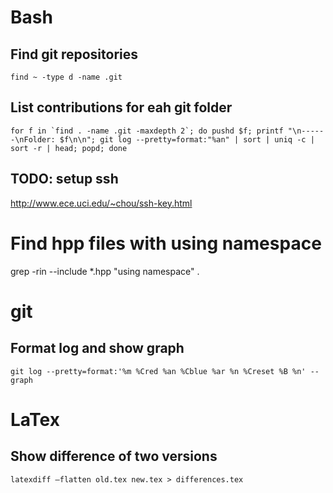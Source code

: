 # Bash

## Find git repositories
```find ~ -type d -name .git```

## List contributions for eah git folder
```for f in `find . -name .git -maxdepth 2`; do pushd $f; printf "\n------\nFolder: $f\n\n"; git log --pretty=format:"%an" | sort | uniq -c | sort -r | head; popd; done```

## TODO: setup ssh
http://www.ece.uci.edu/~chou/ssh-key.html

# Find hpp files with using namespace
grep -rin --include \*.hpp "using namespace" .

# git

## Format log and show graph
```git log --pretty=format:'%m %Cred %an %Cblue %ar %n %Creset %B %n' --graph```

# LaTex

## Show difference of two versions
```latexdiff —flatten old.tex new.tex > differences.tex```
